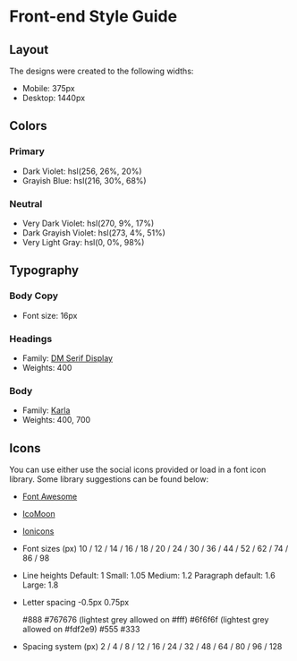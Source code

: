 # Front-end Style Guide

## Layout

The designs were created to the following widths:

- Mobile: 375px
- Desktop: 1440px

## Colors

### Primary

- Dark Violet: hsl(256, 26%, 20%)
- Grayish Blue: hsl(216, 30%, 68%)

### Neutral

- Very Dark Violet: hsl(270, 9%, 17%)
- Dark Grayish Violet: hsl(273, 4%, 51%)
- Very Light Gray: hsl(0, 0%, 98%)

## Typography

### Body Copy

- Font size: 16px

### Headings

- Family: [DM Serif Display](https://fonts.google.com/specimen/DM+Serif+Display)
- Weights: 400

### Body

- Family: [Karla](https://fonts.google.com/specimen/Karla)
- Weights: 400, 700

## Icons

You can use either use the social icons provided or load in a font icon library. Some library suggestions can be found below:

- [Font Awesome](https://fontawesome.com)
- [IcoMoon](https://icomoon.io)
- [Ionicons](https://ionicons.com)

- Font sizes (px)
  10 / 12 / 14 / 16 / 18 / 20 / 24 / 30 / 36 / 44 / 52 / 62 / 74 / 86 / 98

- Line heights
  Default: 1
  Small: 1.05
  Medium: 1.2
  Paragraph default: 1.6
  Large: 1.8

- Letter spacing
  -0.5px
  0.75px

  #888
  #767676 (lightest grey allowed on #fff)
  #6f6f6f (lightest grey allowed on #fdf2e9)
  #555
  #333

- Spacing system (px)
  2 / 4 / 8 / 12 / 16 / 24 / 32 / 48 / 64 / 80 / 96 / 128
